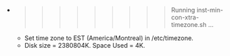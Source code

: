 * >>>>>>>>> Running inst-min-con-xtra-timezone.sh ...
  * Set time zone to EST (America/Montreal) in /etc/timezone.
  * Disk size = 2380804K. Space Used = 4K.
